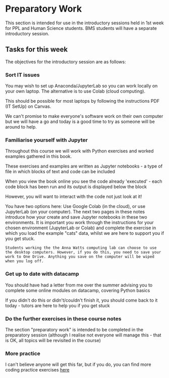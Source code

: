 # Preparatory Work

This section is intended for use in the introductory sessions held in 1st week for PPL and Human Science students. BMS students will have a separate introductory session.

## Tasks for this week

The objectives for the introductory session are as follows:

### Sort IT issues

You may wish to set up Anaconda/JupyterLab so you can work locally on your own laptop. The alternative is to use Colab (cloud computing).

This should be possible for most laptops by following the instructions PDF (IT SetUp) on Canvas.

We can't promise to make everyone's software work on their own computer but we will have a go and today is a good time to try as someone will be around to help.


### Familiarise yourself with Jupyter

Throughout this course we will work with Python exercises and worked examples gathered in this book.

These exercises and examples are written as Jupyter notebooks - a type of file in which blocks of text and code can be included

When you view the book online you see the code already 'executed' - each code block has been run and its output is displayed below the block

However, you will want to interact with the code not just look at it!

You have two options here: Use Google Colab (in the cloud), or use JupyterLab (on your computer). The next two pages in these notes introduce how your create and save Jupyter notebooks in these two environments. It is important you work through the instructions for your chosen environment (JupyterLab or Colab) and complete the exercise in which you load the example "cats" data, whilst we are here to support you if you get stuck.



```{warning}
Students working the the Anna Watts computing lab can choose to use the desktop computers. However, if you do this, you need to save your work to One Drive. Anything you save on the computer will be wiped when you log off.
```


### Get up to date with datacamp

You should have had a letter from me over the summer advising you to complete some online modules on datacamp, covering Python basics

If you didn't do this or didn't/couldn't finish it, you should come back to it today - tutors are here to help you if you get stuck


### Do the further exercises in these course notes

The section "preparatory work" is intended to be completed in the preparatory session (although I realise not everyone will manage this - that is OK, all topics will be revisited in the course)

### More practice

I can't believe anyone will get this far, but if you do, you can find more coding practice exercises <a href="https://pynative.com/python-basic-exercise-for-beginners/">here</a>
